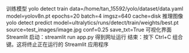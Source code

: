 训练模型
yolo detect train data=/home/tan_15592/yolo/dataset/data.yaml model=yolov8n.pt epochs=20 batch=4 imgsz=640 cache=disk
推理图像
yolo detect predict model=ultralytics/runs/detect/train/weights/best.pt source=test_images/image.jpg conf=0.25 save_txt=True
可视化界面Streamlit
启动：streamlit run app.py
得到网址运行
结束：按下 Ctrl+C 组合键。这将终止正在运行的 Streamlit 应用程序
